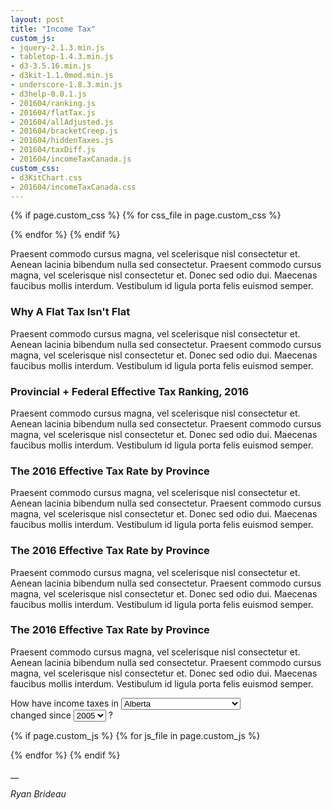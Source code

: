 ```yaml
---
layout: post
title: "Income Tax"
custom_js:
- jquery-2.1.3.min.js
- tabletop-1.4.3.min.js
- d3-3.5.16.min.js
- d3kit-1.1.0mod.min.js
- underscore-1.8.3.min.js
- d3help-0.0.1.js
- 201604/ranking.js
- 201604/flatTax.js
- 201604/allAdjusted.js
- 201604/bracketCreep.js
- 201604/hiddenTaxes.js
- 201604/taxDiff.js
- 201604/incomeTaxCanada.js
custom_css:
- d3KitChart.css
- 201604/incomeTaxCanada.css
---
```


{% if page.custom_css %}
  {% for css_file in page.custom_css %}
  <link rel="stylesheet" href='/public/css/{{ css_file }}'></script>
  {% endfor %}
{% endif %}

Praesent commodo cursus magna, vel scelerisque nisl consectetur et. Aenean lacinia bibendum nulla sed consectetur. Praesent commodo cursus magna, vel scelerisque nisl consectetur et. Donec sed odio dui. Maecenas faucibus mollis interdum. Vestibulum id ligula porta felis euismod semper.

<h3>Why A Flat Tax Isn't Flat</h3>
<div id="flattax" class="chart"></div>

Praesent commodo cursus magna, vel scelerisque nisl consectetur et. Aenean lacinia bibendum nulla sed consectetur. Praesent commodo cursus magna, vel scelerisque nisl consectetur et. Donec sed odio dui. Maecenas faucibus mollis interdum. Vestibulum id ligula porta felis euismod semper.

<h3>Provincial + Federal Effective Tax Ranking, 2016</h3>
<div id="ranking" class="chart"></div>


Praesent commodo cursus magna, vel scelerisque nisl consectetur et. Aenean lacinia bibendum nulla sed consectetur. Praesent commodo cursus magna, vel scelerisque nisl consectetur et. Donec sed odio dui. Maecenas faucibus mollis interdum. Vestibulum id ligula porta felis euismod semper.

<h3>The 2016 Effective Tax Rate by Province</h3>
<div id="allAdjusted" class="chart"></div>

Praesent commodo cursus magna, vel scelerisque nisl consectetur et. Aenean lacinia bibendum nulla sed consectetur. Praesent commodo cursus magna, vel scelerisque nisl consectetur et. Donec sed odio dui. Maecenas faucibus mollis interdum. Vestibulum id ligula porta felis euismod semper.

<h3>The 2016 Effective Tax Rate by Province</h3>
<div id="bracketCreep" class="chart"></div>

Praesent commodo cursus magna, vel scelerisque nisl consectetur et. Aenean lacinia bibendum nulla sed consectetur. Praesent commodo cursus magna, vel scelerisque nisl consectetur et. Donec sed odio dui. Maecenas faucibus mollis interdum. Vestibulum id ligula porta felis euismod semper.

<h3>The 2016 Effective Tax Rate by Province</h3>
<div id="hiddenTaxes" class="chart"></div>

Praesent commodo cursus magna, vel scelerisque nisl consectetur et. Aenean lacinia bibendum nulla sed consectetur. Praesent commodo cursus magna, vel scelerisque nisl consectetur et. Donec sed odio dui. Maecenas faucibus mollis interdum. Vestibulum id ligula porta felis euismod semper.

<p id="menu">
  How have income taxes in
  <select id="provMenu">
    <option value="ab">Alberta</option>
    <option value="bc">British Columbia</option>
    <option value="mb">Manitoba</option>
    <option value="nb">New Brunswick</option>
    <option value="nl">Newfoundland and Labrador</option>
    <option value="nt">Northwest Territories</option>
    <option value="ns">Nova Scotia</option>
    <option value="nu">Nunavut</option>
    <option value="on">Ontario</option>
    <option value="pe">Prince Edward Island</option>
    <option value="qc">Quebec</option>
    <option value="sk">Saskatchewan</option>
    <option value="yt">Yukon</option>
  </select><br>
  changed since
  <select id="yearMenu">
    <option value="2015">2015</option>
    <option value="2005" selected="selected">2005</option>
  </select> ?
</p>
<div id="taxDiff"></div>

{% if page.custom_js %}
  {% for js_file in page.custom_js %}
  <script src='/public/js/{{ js_file }}' type="text/javascript"></script>
  {% endfor %}
{% endif %}

__

_Ryan Brideau_
